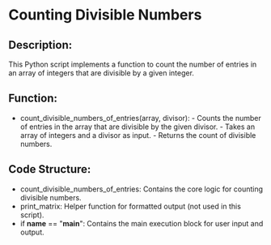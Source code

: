 # Counting Divisible Numbers

## Description:
This Python script implements a function to count the number of entries in an array of integers that are divisible by a given integer.

## Function:
  -  count_divisible_numbers_of_entries(array, divisor):
    -  Counts the number of entries in the array that are divisible by the given divisor.
    -  Takes an array of integers and a divisor as input.
    -  Returns the count of divisible numbers.

## Code Structure:

  -  count_divisible_numbers_of_entries: Contains the core logic for counting divisible numbers.
  -  print_matrix: Helper function for formatted output (not used in this script).
  -  if __name__ == "__main__": Contains the main execution block for user input and output.
